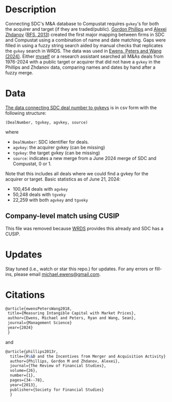 # Description

Connecting SDC's M&A database to Compustat requires `gvkey`'s for both the acquirer and target (if they are traded/public). [Gordon Phillips](http://www.tuck.dartmouth.edu/faculty/faculty-directory/gordon-phillips) and [Alexei Zhdanov](https://sites.psu.edu/auz15/) ([RFS, 2013](https://academic.oup.com/rfs/article/26/1/34/1593273)) created the first major mapping between firms in SDC and Compustat using a combination of name and date matching.  Gaps were filled in using a fuzzy string search aided by manual checks that replicates the `gvkey` search in WRDS.  The data was used in [Ewens, Peters and Wang (2024)](https://papers.ssrn.com/sol3/papers.cfm?abstract_id=3287437). Either [myself](https://ewens.caltech.edu/) or a research assistant searched all M&As  deals from 1976-2024 with a public target or acquirer that did not have a `gvkey` in the Phillips and Zhdanov data, comparing names and dates by hand after a fuzzy merge.

# Data

[The data connecting SDC deal number to gvkeys](https://github.com/michaelewens/sdc_ma_gvkeys/blob/master/dealnum_to_gvkey.csv) is in csv form with the following structure:

`(DealNumber, tgvkey, agvkey, source)`

where 

* `DealNumber`: SDC identifier for deals.  
* `agvkey`: the acquirer gvkey (can be missing)
* `tgvkey`: the target gvkey (can be missing)
* `source`: indicates a new merge from a June 2024 merge of SDC and Compustat, 0 or 1. 

Note that this includes all deals where we could find a gvkey for the acquirer or target.  Basic statistics as of June 21, 2024:

* 100,454 deals with `agvkey`
* 50,248 deals with `tgveky`
* 22,259 with both `agvkey` and `tgveky`

## Company-level match using CUSIP

This file was removed because [WRDS](https://wrds-www.wharton.upenn.edu/login/?next=/pages/get-data/center-research-security-prices-crsp/annual-update/crspcompustat-merged/compustat-crsp-link/) provides this already and SDC has a CUSIP. 

# Updates

Stay tuned (i.e., watch or star this repo.) for updates.  For any errors or fill-ins, please email michael.ewens@gmail.com.

# Citations

```Latex
@article{ewensPetersWang2018,
 title={Measuring Intangible Capital with Market Prices},
 author={Ewens, Michael and Peters, Ryan and Wang, Sean},
 journal={Management Science}
 year={2024}
 }
```
and 
```Latex
@article{phillips2013r,
  title={R\&D and the Incentives from Merger and Acquisition Activity},
  author={Phillips, Gordon M and Zhdanov, Alexei},
  journal={The Review of Financial Studies},
  volume={26},
  number={1},
  pages={34--78},
  year={2013},
  publisher={Society for Financial Studies}
  }



